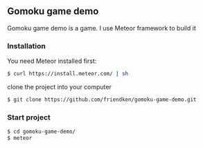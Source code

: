 ## Gomoku game demo

Gomoku game demo is a game. I use Meteor framework to build it

### Installation

You need Meteor installed first:
```sh
$ curl https://install.meteor.com/ | sh
```

clone the project into your computer
```sh
$ git clone https://github.com/friendken/gomoku-game-demo.git
```
### Start project
```sh
$ cd gomoku-game-demo/
$ meteor
```

